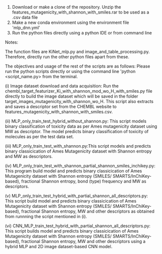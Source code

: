 1. Download or make a clone of the repository. Unzip the features_mutagenicity_with_shannon_with_smiles.rar to be used as a .csv data file
2. Make a new conda environment using the environment file 'mlp_dnn.yml'
3. Run the python files directly using a python IDE or from command line


Notes:

  The function files are KiNet_mlp.py and image_and_table_processing.py. Therefore, directly run the other python files apart from these. 

  The objectives and usage of the rest of the scripts are as follows: Please run the python scripts directly or using the command line 'python <script_name.py> from the terminal.

  (i) Image dataset download and data acquisition: Run the chembl_target_featurizer_Ki_with_shannon_mod_wo_H_with_smiles.py file directly to build the image dataset which will be saved in the folder target_images_mutagenicity_with_shannon_wo_H. This script also extracts and saves a descriptor set from the CHEMBL website to features_mutagenicity_with_shannon_with_smiles.csv.

  (ii) MLP_only_train_test_hybrid_without_shannon.py: This script models binary classification of toxicity data as per Ames mutagenicity dataset using MW as descriptor.  The model predicts binary classification of toxicity of molecules as per the test data set.

  (iii) MLP_only_train_test_with_shannon.py:This script models and predicts binary classicication of Ames Mutagenicity dataset with Shannon entropy and MW as descriptors. 

  (iv) MLP_only_train_test_with_shannon_partial_shannon_smiles_inchikey.py: This program build model and predicts binary classicication of Ames Mutagenicity dataset with Shannon entropy (SMILES/ SMARTS/InChiKey-based), fractional Shannon entropy, bond (type) frequency and MW as descriptors.

  (v) MLP_only_train_test_hybrid_with_partial_shannon_all_descriptors.py: This script build model and predicts binary classicication of Ames Mutagenicity dataset with Shannon entropy (SMILES/ SMARTS/InChiKey-based), fractional Shannon entropy, MW and other descriptors as obtained from runnning the script mentioned in (i).

  (vi) CNN_MLP_train_test_hybrid_with_partial_shannon_all_descriptors.py: This script builds model and predicts binary classicication of Ames Mutagenicity dataset with Shannon entropy (SMILES/ SMARTS/InChiKey-based), fractional Shannon entropy, MW and other descriptors using a hybrid MLP and 2D image dataset-based CNN model.


